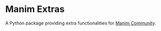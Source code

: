 # Manim Extras

A Python package providing extra functionalities for [Manim Community](https://github.com/manimCommunity/manim).
